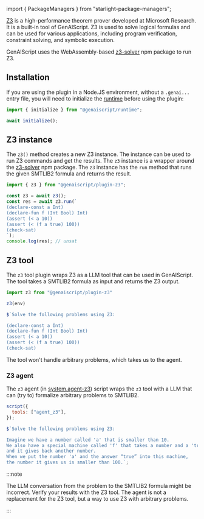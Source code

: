 import { PackageManagers } from "starlight-package-managers";

[Z3](https://microsoft.github.io/z3guide/) is a high-performance theorem prover developed at Microsoft Research. It is a built-in tool of GenAIScript. Z3 is used to solve logical formulas
and can be used for various applications, including program verification, constraint solving, and symbolic execution.

GenAIScript uses the WebAssembly-based [z3-solver](https://www.npmjs.com/package/z3-solver) npm package to run Z3.

## Installation

<PackageManagers pkg="@genaiscript/plugin-z3" dev />

If you are using the plugin in a Node.JS environment, without a `.genai...` entry file, you will need
to initialize the [runtime](/genaiscript/reference/runtime) before using the plugin:

```ts
import { initialize } from "@genaiscript/runtime";

await initialize();
```

## Z3 instance

The `z3()` method creates a new Z3 instance. The instance can be used to run Z3 commands and get the results.
The `z3` instance is a wrapper around the [z3-solver](https://www.npmjs.com/package/z3-solver) npm package.
The `z3` instance has the `run` method that runs the given SMTLIB2 formula and returns the result.

```js
import { z3 } from "@genaiscript/plugin-z3";

const z3 = await z3();
const res = await z3.run(`
(declare-const a Int)
(declare-fun f (Int Bool) Int)
(assert (< a 10))
(assert (< (f a true) 100))
(check-sat)
`);
console.log(res); // unsat
```

## Z3 tool

The `z3` tool plugin wraps Z3 as a LLM tool that can be used in GenAIScript.
The tool takes a SMTLIB2 formula as input and returns the Z3 output.

```js
import z3 from "@genaiscript/plugin-z3"

z3(env)

$`Solve the following problems using Z3:

(declare-const a Int)
(declare-fun f (Int Bool) Int)
(assert (< a 10))
(assert (< (f a true) 100))
(check-sat)
```

The tool won't handle arbitrary problems, which takes us to the agent.

### Z3 agent

The `z3` agent (in [system.agent-z3](/genaiscript/reference/scripts/system#systemagent_z3)) script wraps the `z3`
tool with a LLM that can (try to) formalize arbitrary problems to SMTLIB2.

```js
script({
  tools: ["agent_z3"],
});

$`Solve the following problems using Z3:

Imagine we have a number called 'a' that is smaller than 10. 
We also have a special machine called 'f' that takes a number and a 'true'/'false' answer, 
and it gives back another number. 
When we put the number 'a' and the answer “true” into this machine, 
the number it gives us is smaller than 100.`;
```

:::note

The LLM conversation from the problem to the SMTLIB2 formula might be incorrect.
Verify your results with the Z3 tool.
The agent is not a replacement for the Z3 tool, but a way to use Z3 with arbitrary problems.

:::